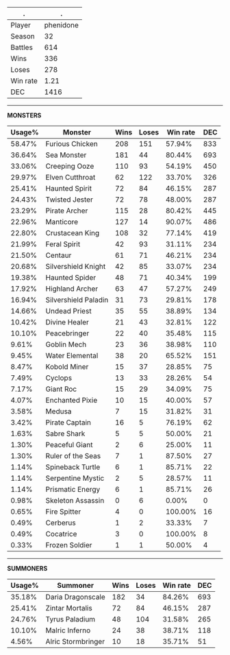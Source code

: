 .|.
|-|-
Player|phenidone
Season|32
Battles|614
Wins|336
Loses|278
Win rate|1.21
DEC|1416

---
**MONSTERS**

Usage%|Monster|Wins|Loses|Win rate|DEC|
-|-|-|-|-|-|
58.47%|Furious Chicken|208|151|57.94%|833|
36.64%|Sea Monster|181|44|80.44%|693|
33.06%|Creeping Ooze|110|93|54.19%|450|
29.97%|Elven Cutthroat|62|122|33.70%|326|
25.41%|Haunted Spirit|72|84|46.15%|287|
24.43%|Twisted Jester|72|78|48.00%|287|
23.29%|Pirate Archer|115|28|80.42%|445|
22.96%|Manticore|127|14|90.07%|486|
22.80%|Crustacean King|108|32|77.14%|419|
21.99%|Feral Spirit|42|93|31.11%|234|
21.50%|Centaur|61|71|46.21%|234|
20.68%|Silvershield Knight|42|85|33.07%|234|
19.38%|Haunted Spider|48|71|40.34%|199|
17.92%|Highland Archer|63|47|57.27%|249|
16.94%|Silvershield Paladin|31|73|29.81%|178|
14.66%|Undead Priest|35|55|38.89%|134|
10.42%|Divine Healer|21|43|32.81%|122|
10.10%|Peacebringer|22|40|35.48%|115|
9.61%|Goblin Mech|23|36|38.98%|110|
9.45%|Water Elemental|38|20|65.52%|151|
8.47%|Kobold Miner|15|37|28.85%|75|
7.49%|Cyclops|13|33|28.26%|54|
7.17%|Giant Roc|15|29|34.09%|75|
4.07%|Enchanted Pixie|10|15|40.00%|57|
3.58%|Medusa|7|15|31.82%|31|
3.42%|Pirate Captain|16|5|76.19%|62|
1.63%|Sabre Shark|5|5|50.00%|21|
1.30%|Peaceful Giant|2|6|25.00%|11|
1.30%|Ruler of the Seas|7|1|87.50%|27|
1.14%|Spineback Turtle|6|1|85.71%|22|
1.14%|Serpentine Mystic|2|5|28.57%|11|
1.14%|Prismatic Energy|6|1|85.71%|26|
0.98%|Skeleton Assassin|0|6|0.00%|0|
0.65%|Fire Spitter|4|0|100.00%|16|
0.49%|Cerberus|1|2|33.33%|7|
0.49%|Cocatrice|3|0|100.00%|8|
0.33%|Frozen Soldier|1|1|50.00%|4|

---
**SUMMONERS**

Usage%|Summoner|Wins|Loses|Win rate|DEC|
-|-|-|-|-|-|
35.18%|Daria Dragonscale|182|34|84.26%|693|
25.41%|Zintar Mortalis|72|84|46.15%|287|
24.76%|Tyrus Paladium|48|104|31.58%|265|
10.10%|Malric Inferno|24|38|38.71%|118|
4.56%|Alric Stormbringer|10|18|35.71%|51|
